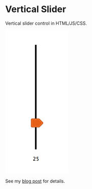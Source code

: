 # Vertical Slider

Vertical slider control in HTML/JS/CSS.

![Vertical Slider](vertical_slider.png)

See my [blog post](http://pygmalion.nitri.org/a-vertical-slider-in-html-js-css-1083.html) for details.
